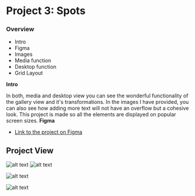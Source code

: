 # Project 3: Spots

### Overview

- Intro
- Figma
- Images
- Media function
- Desktop function
- Grid Layout

**Intro**

In both, media and desktop view you can see the wonderful functionality of the gallery view and it's transformations. In the images I have provided, you can also see how adding more text will not have an overflow but a cohesive look. This project is made so all the elements are displayed on popular screen sizes.
**Figma**

- [Link to the project on Figma](https://www.figma.com/file/BBNm2bC3lj8QQMHlnqRsga/Sprint-3-Project-%E2%80%94-Spots?type=design&node-id=2%3A60&mode=design&t=afgNFybdorZO6cQo-1)

## **Project View**

![alt text](./images/read.me%20images/Screenshot%202024-09-06%20at%202.00.40 PM.png)
![alt text](./images/read.me%20images/Screenshot%202024-09-06%20at%201.59.00 PM.png)

![alt text](./images/read.me%20images/bessie%20media%202024-09-06%20at%202.21.27 PM.png)

![alt text](./images/read.me%20images/bessie%20desktop%202024-09-06%20at%202.21.57 PM.png)
